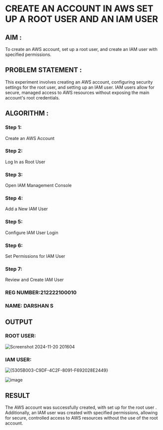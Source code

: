  # CREATE AN  ACCOUNT IN AWS SET UP A ROOT USER AND AN IAM USER 

## AIM :
To create an AWS account, set up a root user, and create an IAM user with specified permissions.

## PROBLEM STATEMENT :
This experiment involves creating an AWS account, configuring security settings for the root user, and setting up an IAM user. IAM users allow for secure, managed access to AWS resources without exposing the main account's root credentials.

## ALGORITHM :

 ### Step 1:
 Create an AWS Account </br>
 ### Step 2:
 Log In as Root User </br>
 ### Step 3:
 Open IAM Management Console</br>
 ### Step 4:
 Add a New IAM User</br>
 ### Step 5:
 Configure IAM User Login</br>
 ### Step 6:
 Set Permissions for IAM User</br>
 ### Step 7:
 Review and Create IAM User</br>

### REG NUMBER:212222100010
### NAME: DARSHAN S

## OUTPUT

### ROOT USER:
![Screenshot 2024-11-20 201604](https://github.com/user-attachments/assets/facb5d3c-5297-4150-bd1e-116636397f18)

 ### IAM USER:
 ![{5305B003-C9DF-4C2F-8091-F692028E2449}](https://github.com/user-attachments/assets/f5f23e89-5bfc-477e-8adf-151e0571e5b0)

 ![image](https://github.com/user-attachments/assets/83589cd0-a092-4270-99ed-05fae2ed8220)

## RESULT
The AWS account was successfully created, with set up for the root user . Additionally, an IAM user was created with specified permissions, allowing for secure, controlled access to AWS resources without the use of the root account. 

  
